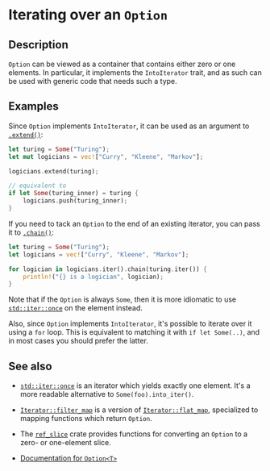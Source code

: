 # Iterating over an `Option`

## Description

`Option` can be viewed as a container that contains either zero or one elements. In particular, it implements the `IntoIterator` trait, and as such can be used with generic code that needs such a type.

## Examples

Since `Option` implements `IntoIterator`, it can be used as an argument to [`.extend()`](https://doc.rust-lang.org/std/iter/trait.Extend.html#tymethod.extend):

```rust
let turing = Some("Turing");
let mut logicians = vec!["Curry", "Kleene", "Markov"];

logicians.extend(turing);

// equivalent to
if let Some(turing_inner) = turing {
    logicians.push(turing_inner);
}
```

If you need to tack an `Option` to the end of an existing iterator, you can pass it to [`.chain()`](https://doc.rust-lang.org/std/iter/trait.Iterator.html#method.chain):

```rust
let turing = Some("Turing");
let logicians = vec!["Curry", "Kleene", "Markov"];

for logician in logicians.iter().chain(turing.iter()) {
    println!("{} is a logician", logician);
}
```

Note that if the `Option` is always `Some`, then it is more idiomatic to use [`std::iter::once`](https://doc.rust-lang.org/std/iter/fn.once.html) on the element instead.

Also, since `Option` implements `IntoIterator`, it's possible to iterate over it using a `for` loop. This is equivalent to matching it with `if let Some(..)`, and in most cases you should prefer the latter.

## See also

* [`std::iter::once`](https://doc.rust-lang.org/std/iter/fn.once.html) is an iterator which yields exactly one element. It's a more readable alternative to `Some(foo).into_iter()`.

* [`Iterator::filter_map`](https://doc.rust-lang.org/std/iter/trait.Iterator.html#method.filter_map) is a version of [`Iterator::flat_map`](https://doc.rust-lang.org/std/iter/trait.Iterator.html#method.flat_map), specialized to mapping functions which return `Option`.

* The [`ref_slice`](https://crates.io/crates/ref_slice) crate provides functions for converting an `Option` to a zero- or one-element slice.

* [Documentation for `Option<T>`](https://doc.rust-lang.org/std/option/enum.Option.html)
